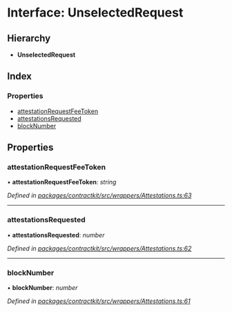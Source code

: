 # Interface: UnselectedRequest

## Hierarchy

* **UnselectedRequest**

## Index

### Properties

* [attestationRequestFeeToken](_wrappers_attestations_.unselectedrequest.md#attestationrequestfeetoken)
* [attestationsRequested](_wrappers_attestations_.unselectedrequest.md#attestationsrequested)
* [blockNumber](_wrappers_attestations_.unselectedrequest.md#blocknumber)

## Properties

###  attestationRequestFeeToken

• **attestationRequestFeeToken**: *string*

*Defined in [packages/contractkit/src/wrappers/Attestations.ts:63](https://github.com/celo-org/celo-monorepo/blob/6049da1fa/packages/contractkit/src/wrappers/Attestations.ts#L63)*

___

###  attestationsRequested

• **attestationsRequested**: *number*

*Defined in [packages/contractkit/src/wrappers/Attestations.ts:62](https://github.com/celo-org/celo-monorepo/blob/6049da1fa/packages/contractkit/src/wrappers/Attestations.ts#L62)*

___

###  blockNumber

• **blockNumber**: *number*

*Defined in [packages/contractkit/src/wrappers/Attestations.ts:61](https://github.com/celo-org/celo-monorepo/blob/6049da1fa/packages/contractkit/src/wrappers/Attestations.ts#L61)*
